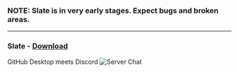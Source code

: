 ### NOTE: Slate is in very early stages. Expect bugs and broken areas.

- - -

### Slate - [Download](https://betterdiscord.net/ghdl?id=3192)
GitHub Desktop meets Discord
![Server Chat](https://i.imgur.com/ix41ICB.jpg)